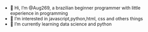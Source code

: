 - 👋 Hi, I’m @Aug269, a brazilian beginner programmer with little experience in programming
- 👀 I’m interested in javascript,python,html, css and others things
- 🌱 I’m currently learning data science and python

<!---
Aug269/Aug269 is a ✨ special ✨ repository because its `README.md` (this file) appears on your GitHub profile.
You can click the Preview link to take a look at your changes.
--->
